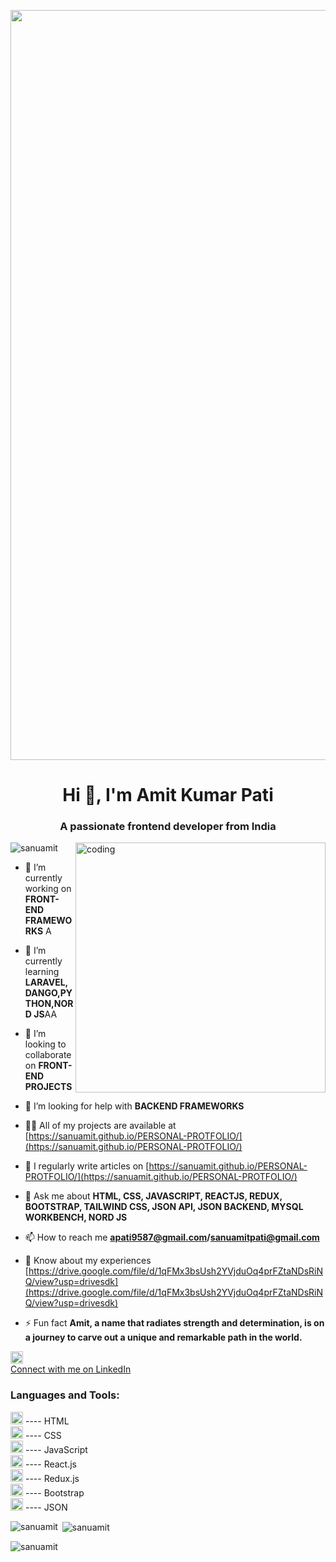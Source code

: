 <p align="center">
  <img alt="coding" width="1200" src="https://user-images.githubusercontent.com/43504407/140059056-5609753a-bc75-48c7-97f7-decd3e07eca3.png">
</p>

<h1 align="center">Hi 👋, I'm Amit Kumar Pati</h1>
<h3 align="center">A passionate frontend developer from India</h3>

<img align="right" alt="coding" width="400" src="https://camo.githubusercontent.com/c1dcb74cc1c1835b1d716f5051499a2814c683c806b15f04b0eba492863703e9/68747470733a2f2f63646e2e6472696262626c652e636f6d2f75736572732f3733303730332f73637265656e73686f74732f363538313234332f6176656e746f2e676966">

<p align="left"> <img src="https://komarev.com/ghpvc/?username=sanuamit&label=Profile%20views&color=0e75b6&style=flat" alt="sanuamit" /> </p>

- 🔭 I’m currently working on **FRONT-END FRAMEWORKS**
A
- 🌱 I’m currently learning **LARAVEL, DANGO,PYTHON,NORD JS**AA

- 👯 I’m looking to collaborate on **FRONT-END PROJECTS**

- 🤝 I’m looking for help with **BACKEND FRAMEWORKS**

- 👨‍💻 All of my projects are available at [https://sanuamit.github.io/PERSONAL-PROTFOLIO/](https://sanuamit.github.io/PERSONAL-PROTFOLIO/)

- 📝 I regularly write articles on [https://sanuamit.github.io/PERSONAL-PROTFOLIO/](https://sanuamit.github.io/PERSONAL-PROTFOLIO/)

- 💬 Ask me about **HTML, CSS, JAVASCRIPT, REACTJS, REDUX, BOOTSTRAP, TAILWIND CSS, JSON API, JSON BACKEND, MYSQL WORKBENCH, NORD JS**

- 📫 How to reach me **apati9587@gmail.com/sanuamitpati@gmail.com**

- 📄 Know about my experiences [https://drive.google.com/file/d/1qFMx3bsUsh2YVjduOq4prFZtaNDsRiNQ/view?usp=drivesdk](https://drive.google.com/file/d/1qFMx3bsUsh2YVjduOq4prFZtaNDsRiNQ/view?usp=drivesdk)

- ⚡ Fun fact **Amit, a name that radiates strength and determination, is on a journey to carve out a unique and remarkable path in the world.**

<a href="https://www.linkedin.com/in/amit-kumar-pati-975351241/">
  <img src="https://w7.pngwing.com/pngs/93/587/png-transparent-linkedin-logo-linkedin-logo-computer-icons-business-symbol-linkedin-icon-miscellaneous-blue-angle-thumbnail.png" alt="LinkedIn Logo" width="20" height="20">
    <br> Connect with me on LinkedIn
</a>

<h3 align="left">Languages and Tools:</h3>
<p align="left">
  <img src="https://www.freepnglogos.com/uploads/html5-logo-png/html5-logo-html-logo-0.png" alt="HTML Logo" width="20" height="20"/> ---- HTML <br>
  <img src="https://www.freepnglogos.com/uploads/html5-logo-png/html5-logo-css-logo-png-transparent-svg-vector-bie-supply-9.png" alt="CSS Logo" width="20" height="20"/> ---- CSS <br>
  <img src="https://www.freepnglogos.com/uploads/javascript/javascript-wysiwyg-editor-and-reusable-assets-coherent-editor-5.png" alt="JavaScript Logo" width="20" height="20"/> ---- JavaScript <br>
  <img src="https://encrypted-tbn0.gstatic.com/images?q=tbn:ANd9GcRl3A6r0qso0TOI7-P6N6MYUBVkqXkCiIvs4JXJFnQ&s" alt="React.js Logo" width="20" height="20"/> ---- React.js <br>
  <img src="https://encrypted-tbn0.gstatic.com/images?q=tbn:ANd9GcTe-lGRFnH7HDTmzzgjhhZLj0rESDwbMU8Yjm-qC8Ptxg&s" alt="Redux.js Logo" width="20" height="20"/> ---- Redux.js <br>
  <img src="https://w7.pngwing.com/pngs/168/618/png-transparent-responsive-web-design-web-development-bootstrap-cascading-style-sheets-web-browser-world-wide-web-purple-web-design-violet-thumbnail.png" 
  alt="Bootstrap Logo" width="20" height="20"/> ---- Bootstrap <br>
  <img src="https://w7.pngwing.com/pngs/456/654/png-transparent-json-filetype-icon-thumbnail.png" alt="JSON Logo" width="20" height="20"/> ---- JSON <br>
</p>


<p><img align="left" src="https://github-readme-stats.vercel.app/api/top-langs?username=sanuamit&show_icons=true&locale=en&layout=compact" alt="sanuamit" /></p>

<p>&nbsp;<img align="center" src="https://github-readme-stats.vercel.app/api?username=sanuamit&show_icons=true&locale=en" alt="sanuamit" /></p>

<p><img align="center" src="https://github-readme-streak-stats.herokuapp.com/?user=sanuamit&" alt="sanuamit" /></p>
